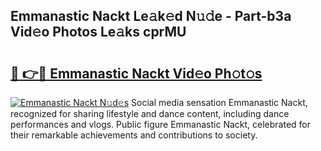 ## Emmanastic Nackt Le𝚊k𝚎d N𝚞𝚍e - Part-b3a Vid𝚎o Photos Le𝚊ks cprMU

# <h2><a href="http://fb3ekj.evod.top/?m=Emmanastic+Nackt">🔗 👉🔴 Emmanastic Nackt Vid𝚎o Ph𝚘t𝚘s</a></h2>

[![Emmanastic Nackt N𝚞d𝚎s](https://i.imgur.com/8V9OHl7.gif)](http://fb3ekj.evod.top/?m=Emmanastic+Nackt)
Social media sensation Emmanastic Nackt, recognized for sharing lifestyle and dance content, including dance performances and vlogs. Public figure Emmanastic Nackt, celebrated for their remarkable achievements and contributions to society. 
